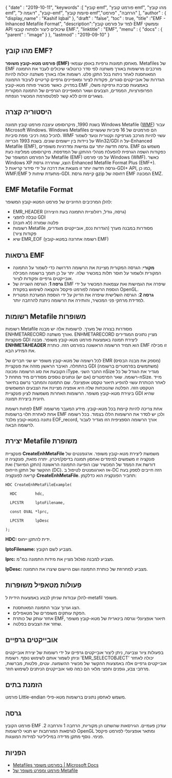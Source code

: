 {
  "date" : "2019-10-11",
  "keywords" :[ "קובץ emf", "פורמט קובץ emf", "מהו קובץ emf", "קובץ", "דוגמה ל-emf", "סיומת קובץ emf","הרחבה", "פורמט" ],
  "author" : {
    "display_name" : "Kashif Iqbal"
},
  "draft" : "false",
  "toc" : true,
  "title" :"EMF - Inhanced Metafile Format",
  "description":"למד על פורמט קובץ EMF וממשקי API שיכולים ליצור ולפתוח קובצי EMF.",
  "linktitle" : "EMF",
  "menu" : {
    "docs" : {
      "parent" : "image"
}
},
  "lastmod" : "2019-09-10"
}

## מהו קובץ EMF?

**פורמט מטא-קובץ משופר (EMF)** מאחסן תמונות גרפיות באופן עצמאי. Metafiles של EMF מורכבים מרשומות באורך משתנה לפי סדר כרונולוגי שיכולים לעבד את התמונה המאוחסנת לאחר ניתוח בכל התקן פלט. רשומות אלה באורך משתנה יכולות להיות הגדרות של אובייקטים סגורים, פקודות לציור ומאפיינים גרפיים קריטיים לעיבוד התמונה במדויק. כאשר מכשיר פותח מטא-קובץ EMF באמצעות סביבת גרפיקה משלו, הפרופורציות, הממדים, הצבעים ושאר המאפיינים הגרפיים של התמונה המקורית נשארים זהים ללא קשר לפלטפורמת המכשיר הנפתח.

## היסטוריה קצרה ##

בשנת 1990, מיקרוסופט עיצבה פורמט קובץ תמונה Windows Metafile ([WMF](/he/image/wmf/)) עבור Microsoft Windows. Windows Metafiles הם פורמטים של 16 סיביות שעשויים להכיל כמה רכיבי מפת סיביות. WMF עשוי להיות מורכב מגרפיקה וקטורית ונועד לשמור על ניידות בין יישומים שונים. בשנת 1993 הכריזה Win32/GDI על ה-Enhanced Metafile (EMF), גרסה חדשה יותר עם גמישות ומדרגיות משופרים. EMF משמש גם כפקודות השפה הגרפית להפעלת מנהלי ההתקן של המדפסת. מיקרוסופט ממליצה כעת על הפורמט המשופר של Metafile (EMF) על פני פורמט Windows (WMF). כאשר Windows XP הוצג, שוחררה גרסת Enhanced Metafile Format Plus (EMF+). גרסה חדשה יותר זו מוצאת את דרכה על ידי סידור קריאות ל-GDI+ API, כמו כן, WMF/EMF מתעדת שיחות ל-GDI. קיימת גרסת gzip דחוסה של EMF המכונה EMZ.

## EMF Metafile Format ##

להלן המרכיבים החיוניים של פורמט המטא-קובץ המשופר:

* EMR_HEADER (גרסה, גודל, רזולוציית התמונה בעת היצירה)
* טבלה לחפצי GDI
* פלטה שמורה (לא חובה)
* רשומות Metafile מסודרות במבנה מערך (הגדרות נכס, אובייקטים מוגדרים, פקודות ציור)
* שיא EMR_EOF (רשומה אחרונה במטא-קובץ EMF)

## גרסאות EMF ##
* **מקורי**: הגרסה המקורית מציינת את הרשומה הדרושה כדי לשמור על התמונה המקורית ולשמור על חוסר תלות במכשיר שלה. יתר על כן תומך ברשומה המכילה אובייקטים גרפיים ופקודות לציור.
* **גרסה 1**: הגרסה השנייה של EMF שיפרה את הגמישות ואת עצמאות המכשיר על ידי הוספת הרשומה לפורמט פיקסל והקצאה לשימוש בפקודת OpenGL.
* **גרסה 2**: הגרסה השלישית שיפרה את הדיוק על ידי הוספת המערכת המטרית למדידת מרחקי פני המכשיר, והותירה את הרשומה ניתנת להרחבה יותר.

## רשומות Metafile משופרות ##

רשומות Metafile מסודרות בצורה של מערך. לרשומות אלה יש מבנה ENHMETARECORD ואורך משתנה. ENHMETARECORD מציין נתונים המגדירים פונקציות GDI ליצירת תמונה באמצעות פורמט מטא-קובץ משופר. מבנה **ENHMETAHEADER** הוא תמיד הרשומה הראשונה בפורמט הזה. כותרת EMF זו מכילה את המידע הבא.

לכל רשומה של מטא-קובץ משופר יש שני חברים של EMR (מספק את מבנה הבסיס) בהתחלה. האיבר הראשון מזהה את פונקציית GDI (משתמשים בפרמטרים ברשומה) הקובעת את סוג הרשומה ומכונה iType. החבר השני nSize מגדיר את הגודל של כל רשומה. שאר הפרמטרים (אם יש) ונתונים נוספים מסודרים מיד מתחת ל-nSize. מייד לאחר הכותרת עשוי להופיע תיאור טקסט אופציונלי. שם התמונה והמחבר נרשם בתיאור הטקסט הזה. הפלטה שהנוכחות שלה היא אופציה מציינת את הצבעים המשמשים ביצירת מטא-קובץ משופר. הרשומות האחרות משמשות לציון פונקציית GDI שהיא חיונית ביצירת תמונה.

לפחות רשומת EMF אחת צריכה להיות קיימת בכל מטא-קובץ. מידע המעבר מרשומה אחת לאחרת תלוי ברשומות EMF ולכן יש לסדר את הרשומות הללו בצמוד. בכל רשומה נתונה במטא-קובץ מלבד EOF_record, אורך הרשומה הספציפית הזו מגדיר לעבור לרשומה הבאה.

## יצירת Metafile משופרת ##

פונקציית **CreateEnhMetaFile** משמשת ליצירת מטא-קובץ משופר. ארגומנטים של פונקציה זו משמשים למימדים ואחסון תמונה בדיסק/זיכרון. יתרה מזאת, פונקציה זו דורשת את הממד של המכשיר שבו הופיעה התמונה הראשונה (התקן המיועד) ואת ההקשר של התקן הייחוס (DC). אז הארגומנטים לטיפול ב-DC הזה חייבים לספק בעת קריאה לפונקציה **CreateEnhMetaFile**. תחביר הפונקציה הוא כדלקמן:
```
HDC CreateEnhMetaFileExample(

  HDC        hdc,

  LPCSTR     lptoFilename,

  const OVAL *lprc,

  LPCSTR     lpDesc

);
```
**HDC:** ידית להתקן ייחוס.

**lptoFilename:** מצביע לשם הקובץ.

**lprc:** מצביע למבנה סגלגל מציין את מידות התמונה במ"מ.

**lpDesc:** מצביע למחרוזת של כותרת התמונה ושם היישום שיצרו את התמונה.

## פעולות מטאפיל משופרות ##

להלן עבודות שניתן לבצע באמצעות הידית ל-metafil משופר.

* הצג וערוך עבור התמונה המאוחסנת.
* הפקת עותקים משופרים של מטאפילים.
* אחזר עותק של כותרת EMF, תיאור אופציונלי וגרסה בינארית של מטא-קובץ משופר
* שחזר את הצבעים בפלטה.

## אובייקטים גרפיים ##

בפעולות ציור וצביעה, ניתן ליצור אובייקטים גרפיים על ידי רשומות של יצירת אובייקטים וניתן לשמור אותם לשימוש נוסף. רשומת 'EMR_SELECTOBJECT' יכולה לאחזר אובייקטים גרפיים אלה באמצעות ההקשר של מכשיר ההשמעה. עטים, פלטות, מברשות, מרחבי צבע, גופנים וחפצי מלאי הם כמה סוגי אובייקטים הניתנים לשימוש חוזר.

## הזמנת בתים ##

פורמט Little-endian משמש לאחסון נתונים ברשומות מטא-פילי.

## גרסה ##

פורמט הקובץ EMF עודכן פעמיים. הגירסאות שהשתנו הן מקוריות, הרחבה 1 והרחבה 2. לגרסאות המורחבות יש תנאי לרשומות OpenGL ומתאר אופציונלי לפורמט פיקסל פנימי. נוסף מתקן מדידה במיליליטר למידות המוצגות.

## הפניות ##

* [ Metafiles בפורמט משופר | Microsoft Docs](https://learn.microsoft.com/en-us/windows/desktop/gdi/enhanced-format-metafiles)
* [פורמט ומפרט משופר של Metafile](https://msdn.microsoft.com/en-us/library/cc230514.aspx)

